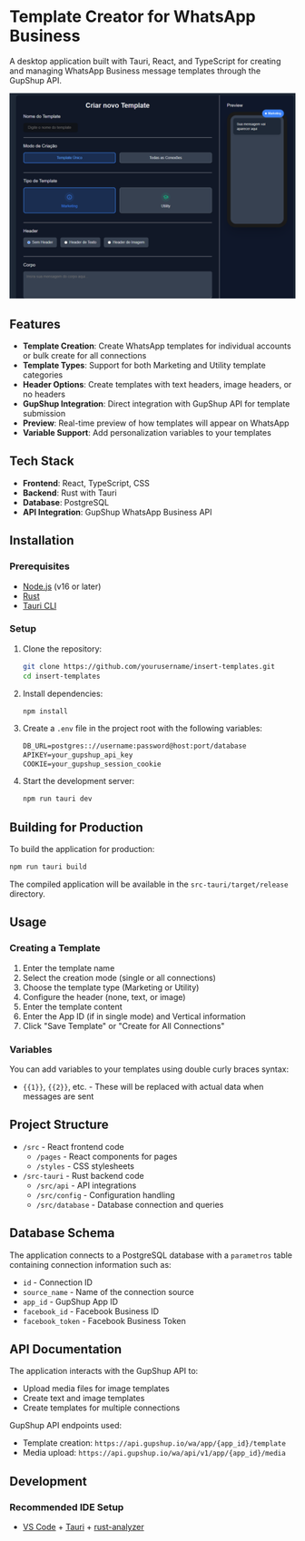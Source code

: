 # Template Creator for WhatsApp Business

A desktop application built with Tauri, React, and TypeScript for creating and managing WhatsApp Business message templates through the GupShup API.

![Template Creator Screenshot](./screenshots/app-screenshot.png)

## Features

- **Template Creation**: Create WhatsApp templates for individual accounts or bulk create for all connections
- **Template Types**: Support for both Marketing and Utility template categories
- **Header Options**: Create templates with text headers, image headers, or no headers
- **GupShup Integration**: Direct integration with GupShup API for template submission
- **Preview**: Real-time preview of how templates will appear on WhatsApp
- **Variable Support**: Add personalization variables to your templates

## Tech Stack

- **Frontend**: React, TypeScript, CSS
- **Backend**: Rust with Tauri
- **Database**: PostgreSQL
- **API Integration**: GupShup WhatsApp Business API

## Installation

### Prerequisites

- [Node.js](https://nodejs.org/) (v16 or later)
- [Rust](https://www.rust-lang.org/tools/install)
- [Tauri CLI](https://tauri.app/v1/guides/getting-started/setup)

### Setup

1. Clone the repository:
   ```bash
   git clone https://github.com/yourusername/insert-templates.git
   cd insert-templates
   ```

2. Install dependencies:
   ```bash
   npm install
   ```

3. Create a `.env` file in the project root with the following variables:
   ```
   DB_URL=postgres:://username:password@host:port/database
   APIKEY=your_gupshup_api_key
   COOKIE=your_gupshup_session_cookie
   ```

4. Start the development server:
   ```bash
   npm run tauri dev
   ```

## Building for Production

To build the application for production:

```bash
npm run tauri build
```

The compiled application will be available in the `src-tauri/target/release` directory.

## Usage

### Creating a Template

1. Enter the template name
2. Select the creation mode (single or all connections)
3. Choose the template type (Marketing or Utility)
4. Configure the header (none, text, or image)
5. Enter the template content
6. Enter the App ID (if in single mode) and Vertical information
7. Click "Save Template" or "Create for All Connections"

### Variables

You can add variables to your templates using double curly braces syntax:

- `{{1}}`, `{{2}}`, etc. - These will be replaced with actual data when messages are sent

## Project Structure

- `/src` - React frontend code
  - `/pages` - React components for pages
  - `/styles` - CSS stylesheets
- `/src-tauri` - Rust backend code
  - `/src/api` - API integrations
  - `/src/config` - Configuration handling
  - `/src/database` - Database connection and queries

## Database Schema

The application connects to a PostgreSQL database with a `parametros` table containing connection information such as:

- `id` - Connection ID
- `source_name` - Name of the connection source
- `app_id` - GupShup App ID
- `facebook_id` - Facebook Business ID
- `facebook_token` - Facebook Business Token

## API Documentation

The application interacts with the GupShup API to:

- Upload media files for image templates
- Create text and image templates
- Create templates for multiple connections

GupShup API endpoints used:
- Template creation: `https://api.gupshup.io/wa/app/{app_id}/template`
- Media upload: `https://api.gupshup.io/wa/api/v1/app/{app_id}/media`

## Development

### Recommended IDE Setup

- [VS Code](https://code.visualstudio.com/) + [Tauri](https://marketplace.visualstudio.com/items?itemName=tauri-apps.tauri-vscode) + [rust-analyzer](https://marketplace.visualstudio.com/items?itemName=rust-lang.rust-analyzer)
